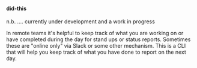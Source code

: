 #### did-this

n.b. .... currently under development and a work in progress

In remote teams it's helpful to keep track of what you are working on or have completed during the day for
stand ups or status reports. Sometimes these are "online only" via Slack or some other mechanism. This is a CLI
that will help you keep track of what you have done to report on the next day.
